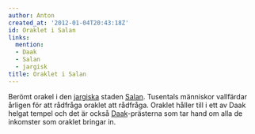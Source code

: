 ```yaml
---
author: Anton
created_at: '2012-01-04T20:43:18Z'
id: Oraklet i Salan
links:
  mention:
  - Daak
  - Salan
  - jargisk
title: Oraklet i Salan
---
```


Berömt orakel i den [jargiska] staden [Salan]. Tusentals människor vallfärdar årligen för att
rådfråga oraklet att rådfråga. Oraklet håller till i ett av Daak helgat tempel och det är också
[Daak]-prästerna som tar hand om alla de inkomster som oraklet bringar in.

  [jargiska]: jargisk
  [Salan]: Salan
  [Daak]: Daak
